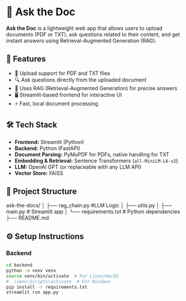 # 🧠 Ask the Doc

**Ask the Doc** is a lightweight web app that allows users to upload documents (PDF or TXT), ask questions related to their content, and get instant answers using Retrieval-Augmented Generation (RAG).

## 🚀 Features

- 📄 Upload support for PDF and TXT files
- 🔍 Ask questions directly from the uploaded document
- 🧠 Uses RAG (Retrieval-Augmented Generation) for precise answers
- 🖥️ Streamlit-based frontend for interactive UI
- ⚡ Fast, local document processing

## 🛠️ Tech Stack

- **Frontend:** Streamlit (Python)
- **Backend:** Python (FastAPI)
- **Document Parsing:** PyMuPDF for PDFs, native handling for TXT
- **Embedding & Retrieval:** Sentence Transformers (`all-MiniLM-L6-v2`)
- **LLM:** OpenAI GPT (or replaceable with any LLM API)
- **Vector Store:** FAISS

## 📂 Project Structure

ask-the-docs/
│ ├── rag_chain.py #LLM Logic
│ ├── utils.py 
│ ├── main.py # Streamlit app
│ └── requirements.txt # Python dependencies
├── README.md



## ⚙️ Setup Instructions

### Backend

```bash
cd backend
python -m venv venv
source venv/bin/activate  # For Linux/macOS
# .\venv\Scripts\activate  # For Windows
pip install -r requirements.txt
streamlit run app.py
```
